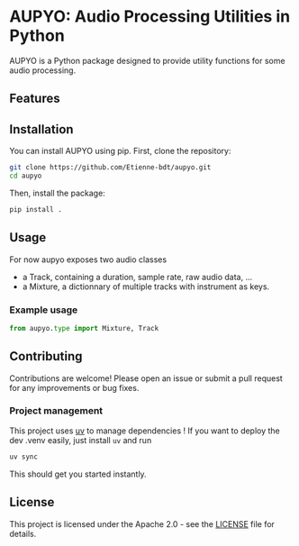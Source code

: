 # AUPYO: Audio Processing Utilities in Python

AUPYO is a Python package designed to provide utility functions for some audio processing. 

## Features

## Installation

You can install AUPYO using pip. First, clone the repository:

```bash
git clone https://github.com/Etienne-bdt/aupyo.git
cd aupyo
```

Then, install the package:

```bash
pip install .
```

## Usage

For now aupyo exposes two audio classes
- a Track, containing a duration, sample rate, raw audio data, ...
- a Mixture, a dictionnary of multiple tracks with instrument as keys.

### Example usage 

```python
from aupyo.type import Mixture, Track
```

## Contributing

Contributions are welcome! Please open an issue or submit a pull request for any improvements or bug fixes.

### Project management

This project uses [uv](https://astral.sh/uv) to manage dependencies ! 
If you want to deploy the dev .venv easily, just install `uv` and run

```bash
uv sync
```

This should get you started instantly. 

## License

This project is licensed under the Apache 2.0 - see the [LICENSE](LICENSE) file for details.